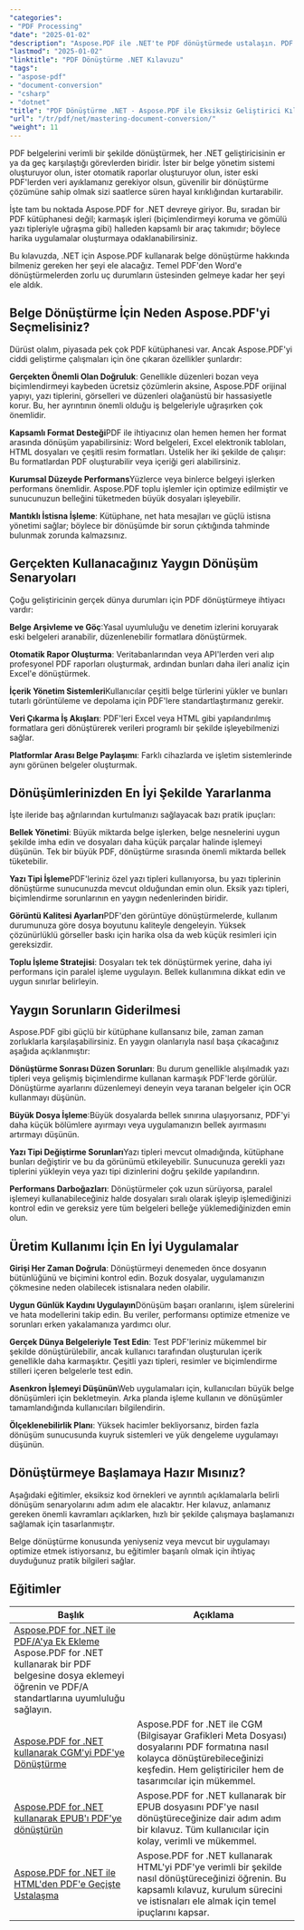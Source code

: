 ```yaml
---
"categories":
- "PDF Processing"
"date": "2025-01-02"
"description": "Aspose.PDF ile .NET'te PDF dönüştürmede ustalaşın. PDF'leri Word, Excel, HTML ve görsellere dönüştürün ve ters dönüştürmeler yapın. Eksiksiz kod örnekleri ve en iyi uygulamalar."
"lastmod": "2025-01-02"
"linktitle": "PDF Dönüştürme .NET Kılavuzu"
"tags":
- "aspose-pdf"
- "document-conversion"
- "csharp"
- "dotnet"
"title": "PDF Dönüştürme .NET - Aspose.PDF ile Eksiksiz Geliştirici Kılavuzu (2025)"
"url": "/tr/pdf/net/mastering-document-conversion/"
"weight": 11
---
```


PDF belgelerini verimli bir şekilde dönüştürmek, her .NET geliştiricisinin er ya da geç karşılaştığı görevlerden biridir. İster bir belge yönetim sistemi oluşturuyor olun, ister otomatik raporlar oluşturuyor olun, ister eski PDF'lerden veri ayıklamanız gerekiyor olsun, güvenilir bir dönüştürme çözümüne sahip olmak sizi saatlerce süren hayal kırıklığından kurtarabilir.

İşte tam bu noktada Aspose.PDF for .NET devreye giriyor. Bu, sıradan bir PDF kütüphanesi değil; karmaşık işleri (biçimlendirmeyi koruma ve gömülü yazı tipleriyle uğraşma gibi) halleden kapsamlı bir araç takımıdır; böylece harika uygulamalar oluşturmaya odaklanabilirsiniz.

Bu kılavuzda, .NET için Aspose.PDF kullanarak belge dönüştürme hakkında bilmeniz gereken her şeyi ele alacağız. Temel PDF'den Word'e dönüştürmelerden zorlu uç durumların üstesinden gelmeye kadar her şeyi ele aldık.

## Belge Dönüştürme İçin Neden Aspose.PDF'yi Seçmelisiniz?

Dürüst olalım, piyasada pek çok PDF kütüphanesi var. Ancak Aspose.PDF'yi ciddi geliştirme çalışmaları için öne çıkaran özellikler şunlardır:

**Gerçekten Önemli Olan Doğruluk**: Genellikle düzenleri bozan veya biçimlendirmeyi kaybeden ücretsiz çözümlerin aksine, Aspose.PDF orijinal yapıyı, yazı tiplerini, görselleri ve düzenleri olağanüstü bir hassasiyetle korur. Bu, her ayrıntının önemli olduğu iş belgeleriyle uğraşırken çok önemlidir.

**Kapsamlı Format Desteği**PDF ile ihtiyacınız olan hemen hemen her format arasında dönüşüm yapabilirsiniz: Word belgeleri, Excel elektronik tabloları, HTML dosyaları ve çeşitli resim formatları. Üstelik her iki şekilde de çalışır: Bu formatlardan PDF oluşturabilir veya içeriği geri alabilirsiniz.

**Kurumsal Düzeyde Performans**Yüzlerce veya binlerce belgeyi işlerken performans önemlidir. Aspose.PDF toplu işlemler için optimize edilmiştir ve sunucunuzun belleğini tüketmeden büyük dosyaları işleyebilir.

**Mantıklı İstisna İşleme**: Kütüphane, net hata mesajları ve güçlü istisna yönetimi sağlar; böylece bir dönüşümde bir sorun çıktığında tahminde bulunmak zorunda kalmazsınız.

## Gerçekten Kullanacağınız Yaygın Dönüşüm Senaryoları

Çoğu geliştiricinin gerçek dünya durumları için PDF dönüştürmeye ihtiyacı vardır:

**Belge Arşivleme ve Göç**:Yasal uyumluluğu ve denetim izlerini koruyarak eski belgeleri aranabilir, düzenlenebilir formatlara dönüştürmek.

**Otomatik Rapor Oluşturma**: Veritabanlarından veya API'lerden veri alıp profesyonel PDF raporları oluşturmak, ardından bunları daha ileri analiz için Excel'e dönüştürmek.

**İçerik Yönetim Sistemleri**Kullanıcılar çeşitli belge türlerini yükler ve bunları tutarlı görüntüleme ve depolama için PDF'lere standartlaştırmanız gerekir.

**Veri Çıkarma İş Akışları**: PDF'leri Excel veya HTML gibi yapılandırılmış formatlara geri dönüştürerek verileri programlı bir şekilde işleyebilmenizi sağlar.

**Platformlar Arası Belge Paylaşımı**: Farklı cihazlarda ve işletim sistemlerinde aynı görünen belgeler oluşturmak.

## Dönüşümlerinizden En İyi Şekilde Yararlanma

İşte ileride baş ağrılarından kurtulmanızı sağlayacak bazı pratik ipuçları:

**Bellek Yönetimi**: Büyük miktarda belge işlerken, belge nesnelerini uygun şekilde imha edin ve dosyaları daha küçük parçalar halinde işlemeyi düşünün. Tek bir büyük PDF, dönüştürme sırasında önemli miktarda bellek tüketebilir.

**Yazı Tipi İşleme**PDF'leriniz özel yazı tipleri kullanıyorsa, bu yazı tiplerinin dönüştürme sunucunuzda mevcut olduğundan emin olun. Eksik yazı tipleri, biçimlendirme sorunlarının en yaygın nedenlerinden biridir.

**Görüntü Kalitesi Ayarları**PDF'den görüntüye dönüştürmelerde, kullanım durumunuza göre dosya boyutunu kaliteyle dengeleyin. Yüksek çözünürlüklü görseller baskı için harika olsa da web küçük resimleri için gereksizdir.

**Toplu İşleme Stratejisi**: Dosyaları tek tek dönüştürmek yerine, daha iyi performans için paralel işleme uygulayın. Bellek kullanımına dikkat edin ve uygun sınırlar belirleyin.

## Yaygın Sorunların Giderilmesi

Aspose.PDF gibi güçlü bir kütüphane kullansanız bile, zaman zaman zorluklarla karşılaşabilirsiniz. En yaygın olanlarıyla nasıl başa çıkacağınız aşağıda açıklanmıştır:

**Dönüştürme Sonrası Düzen Sorunları**: Bu durum genellikle alışılmadık yazı tipleri veya gelişmiş biçimlendirme kullanan karmaşık PDF'lerde görülür. Dönüştürme ayarlarını düzenlemeyi deneyin veya taranan belgeler için OCR kullanmayı düşünün.

**Büyük Dosya İşleme**:Büyük dosyalarda bellek sınırına ulaşıyorsanız, PDF'yi daha küçük bölümlere ayırmayı veya uygulamanızın bellek ayırmasını artırmayı düşünün.

**Yazı Tipi Değiştirme Sorunları**Yazı tipleri mevcut olmadığında, kütüphane bunları değiştirir ve bu da görünümü etkileyebilir. Sunucunuza gerekli yazı tiplerini yükleyin veya yazı tipi dizinlerini doğru şekilde yapılandırın.

**Performans Darboğazları**: Dönüştürmeler çok uzun sürüyorsa, paralel işlemeyi kullanabileceğiniz halde dosyaları sıralı olarak işleyip işlemediğinizi kontrol edin ve gereksiz yere tüm belgeleri belleğe yüklemediğinizden emin olun.

## Üretim Kullanımı İçin En İyi Uygulamalar

**Girişi Her Zaman Doğrula**: Dönüştürmeyi denemeden önce dosyanın bütünlüğünü ve biçimini kontrol edin. Bozuk dosyalar, uygulamanızın çökmesine neden olabilecek istisnalara neden olabilir.

**Uygun Günlük Kaydını Uygulayın**Dönüşüm başarı oranlarını, işlem sürelerini ve hata modellerini takip edin. Bu veriler, performansı optimize etmenize ve sorunları erken yakalamanıza yardımcı olur.

**Gerçek Dünya Belgeleriyle Test Edin**: Test PDF'leriniz mükemmel bir şekilde dönüştürülebilir, ancak kullanıcı tarafından oluşturulan içerik genellikle daha karmaşıktır. Çeşitli yazı tipleri, resimler ve biçimlendirme stilleri içeren belgelerle test edin.

**Asenkron İşlemeyi Düşünün**Web uygulamaları için, kullanıcıları büyük belge dönüşümleri için bekletmeyin. Arka planda işleme kullanın ve dönüşümler tamamlandığında kullanıcıları bilgilendirin.

**Ölçeklenebilirlik Planı**: Yüksek hacimler bekliyorsanız, birden fazla dönüşüm sunucusunda kuyruk sistemleri ve yük dengeleme uygulamayı düşünün.

## Dönüştürmeye Başlamaya Hazır Mısınız?

Aşağıdaki eğitimler, eksiksiz kod örnekleri ve ayrıntılı açıklamalarla belirli dönüşüm senaryolarını adım adım ele alacaktır. Her kılavuz, anlamanız gereken önemli kavramları açıklarken, hızlı bir şekilde çalışmaya başlamanızı sağlamak için tasarlanmıştır.

Belge dönüştürme konusunda yeniyseniz veya mevcut bir uygulamayı optimize etmek istiyorsanız, bu eğitimler başarılı olmak için ihtiyaç duyduğunuz pratik bilgileri sağlar.

## Eğitimler
| Başlık | Açıklama |
| --- | --- | 
| [Aspose.PDF for .NET ile PDF/A'ya Ek Ekleme](./adding-attachment-to-pdfa/) Aspose.PDF for .NET kullanarak bir PDF belgesine dosya eklemeyi öğrenin ve PDF/A standartlarına uyumluluğu sağlayın. 
| [Aspose.PDF for .NET kullanarak CGM'yi PDF'ye Dönüştürme](./convert-cgm-to-pdf/) | Aspose.PDF for .NET ile CGM (Bilgisayar Grafikleri Meta Dosyası) dosyalarını PDF formatına nasıl kolayca dönüştürebileceğinizi keşfedin. Hem geliştiriciler hem de tasarımcılar için mükemmel.  
| [Aspose.PDF for .NET kullanarak EPUB'ı PDF'ye dönüştürün](./convert-epub-to-pdf/) | Aspose.PDF for .NET kullanarak bir EPUB dosyasını PDF'ye nasıl dönüştüreceğinize dair adım adım bir kılavuz. Tüm kullanıcılar için kolay, verimli ve mükemmel. |   
| [Aspose.PDF for .NET ile HTML'den PDF'e Geçişte Ustalaşma](./mastering-html-to-pdf/) | Aspose.PDF for .NET kullanarak HTML'yi PDF'ye verimli bir şekilde nasıl dönüştüreceğinizi öğrenin. Bu kapsamlı kılavuz, kurulum sürecini ve istisnaları ele almak için temel ipuçlarını kapsar.